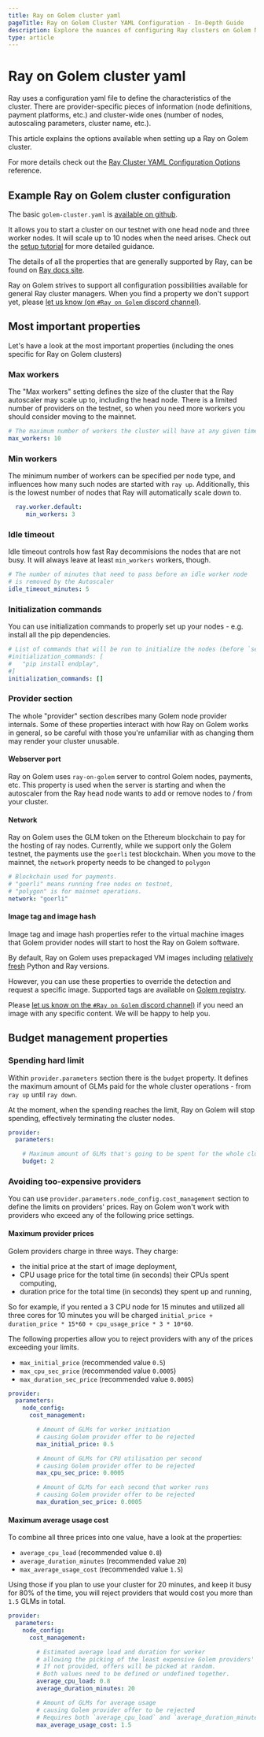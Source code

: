 ```yaml
---
title: Ray on Golem cluster yaml 
pageTitle: Ray on Golem Cluster YAML Configuration - In-Depth Guide
description: Explore the nuances of configuring Ray clusters on Golem Network, including worker nodes, idle timeout, and provider settings.
type: article 
---
```


# Ray on Golem cluster yaml 

Ray uses a configuration yaml file to define the characteristics of the cluster.
There are provider-specific pieces of information (node definitions, payment platforms, etc.) and cluster-wide ones (number of nodes, autoscaling parameters, cluster name, etc.).

This article explains the options available when setting up a Ray on Golem cluster.

For more details check out the [Ray Cluster YAML Configuration Options](https://docs.ray.io/en/latest/cluster/vms/references/ray-cluster-configuration.html) reference.

## Example Ray on Golem cluster configuration

The basic `golem-cluster.yaml` is [available on github](https://github.com/golemfactory/golem-ray/blob/main/golem-cluster.yaml).

It allows you to start a cluster on our testnet with one head node and three worker nodes. It will scale up to 10 nodes when the need arises. Check out the [setup tutorial](/docs/creators/ray/setup-tutorial) for more detailed guidance.

The details of all the properties that are generally supported by Ray, can be found on [Ray docs site](https://docs.ray.io/en/latest/cluster/vms/references/ray-cluster-configuration.html).

Ray on Golem strives to support all configuration possibilities available for general Ray cluster managers. 
When you find a property we don't support yet, please [let us know (on `#Ray on Golem` discord channel)](https://chat.golem.network/).

## Most important properties

Let's have a look at the most important properties (including the ones specific for Ray on Golem clusters)

### Max workers

The "Max workers" setting defines the size of the cluster that the Ray autoscaler may scale up to, including the head node.
There is a limited number of providers on the testnet, so when you need more workers you should consider moving to the mainnet.


```yaml
# The maximum number of workers the cluster will have at any given time
max_workers: 10
```

### Min workers

The minimum number of workers can be specified per node type, and influences how many such nodes are started with `ray up`.
Additionally, this is the lowest number of nodes that Ray will automatically scale down to.

```yaml
  ray.worker.default:
     min_workers: 3
```


### Idle timeout 

Idle timeout controls how fast Ray decommisions the nodes that are not busy. It will always leave at least `min_workers` workers, though.

```yaml
# The number of minutes that need to pass before an idle worker node 
# is removed by the Autoscaler
idle_timeout_minutes: 5
```

### Initialization commands

You can use initialization commands to properly set up your nodes - e.g. install all the pip dependencies.

```yaml
# List of commands that will be run to initialize the nodes (before `setup_commands`)
#initialization_commands: [
#   "pip install endplay", 
#]
initialization_commands: []
```

### Provider section

The whole "provider" section describes many Golem node provider internals. 
Some of these properties interact with how Ray on Golem works in general, so be careful with those you're unfamiliar with as changing them may render your cluster unusable.

#### Webserver port

Ray on Golem uses `ray-on-golem` server to control Golem nodes, payments, etc. This property is used when the server is starting and when the autoscaler from the Ray head node wants to add or remove nodes to / from your cluster.

#### Network

Ray on Golem uses the GLM token on the Ethereum blockchain to pay for the hosting of ray nodes.
Currently, while we support only the Golem testnet, the payments use the `goerli` test blockchain.
When you move to the mainnet, the `network` property needs to be changed to `polygon`

```yaml
# Blockchain used for payments. 
# "goerli" means running free nodes on testnet, 
# "polygon" is for mainnet operations.
network: "goerli"
```

#### Image tag and image hash

Image tag and image hash properties refer to the virtual machine images that Golem provider nodes will start to host the Ray on Golem software.

By default, Ray on Golem uses prepackaged VM images including [relatively fresh](/docs/creators/ray/supported-versions-and-other-limitations#python-and-ray-image-base) Python and Ray versions.

However, you can use these properties to override the detection and request a specific image. 
Supported tags are available on [Golem registry](https://registry.golem.network/explore/golem/ray-on-golem).

Please [let us know on the `#Ray on Golem` discord channel)](https://chat.golem.network/) if you need an image with any specific content. We will be happy to help you.

## Budget management properties

### Spending hard limit

Within `provider.parameters` section there is the `budget` property.
It defines the maximum amount of GLMs paid for the whole cluster operations - from `ray up` until `ray down`.

At the moment, when the spending reaches the limit, Ray on Golem will stop spending, effectively terminating the cluster nodes.

```yaml
provider:
  parameters:

    # Maximum amount of GLMs that's going to be spent for the whole cluster
    budget: 2
```

### Avoiding too-expensive providers

You can use `provider.parameters.node_config.cost_management` section to define the limits on providers' prices.
Ray on Golem won't work with providers who exceed any of the following price settings.

#### Maximum provider prices

Golem providers charge in three ways. They charge:
- the initial price at the start of image deployment,
- CPU usage price for the total time (in seconds) their CPUs spent computing,
- duration price for the total time (in seconds) they spent up and running,

So for example, if you rented a 3 CPU node for 15 minutes and utilized all three cores for 10 minutes you will be charged `initial_price + duration_price * 15*60 + cpu_usage_price * 3 * 10*60`.

The following properties allow you to reject providers with any of the prices exceeding your limits.
- `max_initial_price` (recommended value `0.5`)
- `max_cpu_sec_price` (recommended value `0.0005`)
- `max_duration_sec_price` (recommended value `0.0005`)

```yaml
provider:
  parameters:
    node_config:
      cost_management:

        # Amount of GLMs for worker initiation 
        # causing Golem provider offer to be rejected
        max_initial_price: 0.5

        # Amount of GLMs for CPU utilisation per second 
        # causing Golem provider offer to be rejected
        max_cpu_sec_price: 0.0005

        # Amount of GLMs for each second that worker runs 
        # causing Golem provider offer to be rejected
        max_duration_sec_price: 0.0005
```

#### Maximum average usage cost

To combine all three prices into one value, have a look at the properties:
- `average_cpu_load` (recommended value `0.8`)
- `average_duration_minutes` (recommended value `20`)
- `max_average_usage_cost` (recommended value `1.5`)

Using those if you plan to use your cluster for 20 minutes, and keep it busy for 80% of the time, you will reject providers that would cost you more than `1.5` GLMs in total.


```yaml
provider:
  parameters:
    node_config:
      cost_management:

        # Estimated average load and duration for worker 
        # allowing the picking of the least expensive Golem providers' offers first.
        # If not provided, offers will be picked at random.
        # Both values need to be defined or undefined together.
        average_cpu_load: 0.8
        average_duration_minutes: 20

        # Amount of GLMs for average usage 
        # causing Golem provider offer to be rejected
        # Requires both `average_cpu_load` and `average_duration_minutes`
        max_average_usage_cost: 1.5
```
